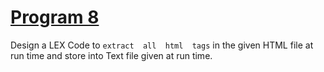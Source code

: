 # [Program 8](program8.l)

Design  a  LEX  Code  to  `extract  all  html  tags`  in  the  given  HTML  file  at  run  time  and  store  into 
Text file given at run time.